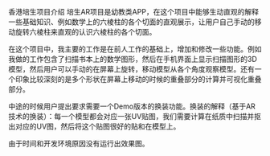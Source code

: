 香港培生项目介绍
培生AR项目是幼教类APP，在这个项目中能够生动直观的解释一些基础知识、例如数学上的六棱柱的各个切面的直观展示，让用户自己手动的移动旋转六棱柱来直观的认识六棱柱的各个切面。

在这个项目中，我主要的工作是在前人工作的基础上，增加和修改一些功能。例如我做的工作包含了扫描书本上的数学图形，然后在手机界面上显示扫描图形的3D模型，然后用户可以手动的在屏幕上旋转，移动模型从各个角度观察模型。还有一个印象比较深刻的是多个形状在屏幕上移动的时候的重叠部分的计算并可视化重叠部分。

中途的时候用户提出要求需要一个Demo版本的换装功能。换装的解释（基于AR技术的换装）：每一个模型都会对应一张UV贴图，我们需要计算在纸质中扫描并抠出对应的UV图，然后将这个贴图很好的贴和在模型上。

由于时间和开发环境原因没有运行出效果图。

